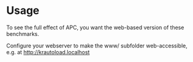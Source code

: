Usage
=======

To see the full effect of APC, you want the web-based version of these benchmarks.

Configure your webserver to make the www/ subfolder web-accessible,  
e.g. at http://krautoload.localhost
